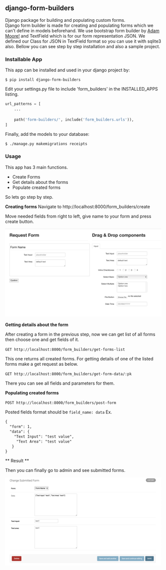 ## **django-form-builders**

Django package for building and populating custom forms. </br>
Django form builder is made for creating and populating forms which we can't define in models beforehand.
We use bootstrap form builder by [Adam Moore!](https://github.com/minikomi/Bootstrap-Form-Builder) and TextField which is for our form representation JSON. We defined our Class
for JSON in TextField format so you can use it with sqlite3 also. Bellow you can see step by step installation and also
a sample project.

### **Installable App**

This app can be installed and used in your django project by:

```
$ pip install django-form-builders
```

Edit your settings.py file to include 'form_builders' in the INSTALLED_APPS listing.

``` python
url_patterns = [
    ...

    path('form-builders/', include('form_builders.urls')),
]
```

Finally, add the models to your database:

```
$ ./manage.py makemigrations receipts
```

### **Usage**

This app has 3 main functions.

* Create Forms
* Get details about the forms
* Populate created forms

So lets go step by step.

**Creating forms**
Navigate to http://localhost:8000/form_builders/create

Move needed fields from right to left, give name to your form and press create button.

![](readme_images/form_builder.png)

**Getting details about the form**

After creating a form in the previous step, now we can get list of all forms then choose one and get fields of it.

`GET http://localhost:8000/form_builders/get-forms-list`

This one returns all created forms. For getting details of one of the listed forms make a get request as below.

`GET http://localhost:8000/form_builders/get-form-data/:pk`

There you can see all fields and parameters for them.

**Populating created forms**

`POST http://localhost:8000/form_builders/post-form`

Posted fields format should be ``field_name: data``
Ex.

    {
      "form": 1,
      "data": {
        "Text Input": "test value",
         "Text Area": "test value"
       }
    }

** Result **

Then you can finally go to admin and see submitted forms.

![](readme_images/admin_display.png)
